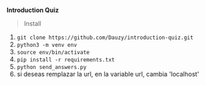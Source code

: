 
**Introduction Quiz**
>Install
  1. ``` git clone https://github.com/Dauzy/introduction-quiz.git ```
  2. ``` python3 -m venv env ``` 
  3. ``` source env/bin/activate ```
  4. ``` pip install -r requirements.txt ``` 
  5. ``` python send_answers.py ```
  6. si deseas remplazar la url, en la variable url, cambia 'localhost'

